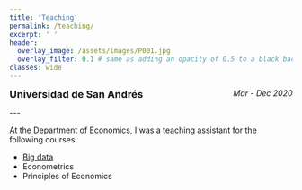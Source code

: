 ```yaml
---
title: 'Teaching'
permalink: /teaching/
excerpt: ' '
header:
  overlay_image: /assets/images/P001.jpg
  overlay_filter: 0.1 # same as adding an opacity of 0.5 to a black background
classes: wide
---
```


<p style="text-align:left;">
    <font size="+1"><strong>Universidad de San Andrés</strong></font>
    <span style="float:right;">
        <i>Mar - Dec 2020</i>
    </span>
</p>
---

At the Department of Economics, I was a teaching assistant for the following courses:

* [Big data](https://bigdataudesa.weebly.com/) 
* Econometrics
* Principles of Economics
